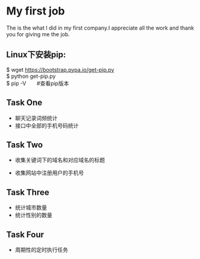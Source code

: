 # My first job
The is the what I did in my first company.I appreciate all the work and thank you for giving me the job.

## Linux下安装pip:
$ wget https://bootstrap.pypa.io/get-pip.py   
$ python get-pip.py    
$ pip -V　　#查看pip版本  

## Task One

* 聊天记录词频统计
* 接口中全部的手机号码统计

## Task Two

* 收集关键词下的域名和对应域名的标题

* 收集网站中注册用户的手机号

## Task Three

* 统计城市数量
* 统计性别的数量

## Task Four

* 周期性的定时执行任务
